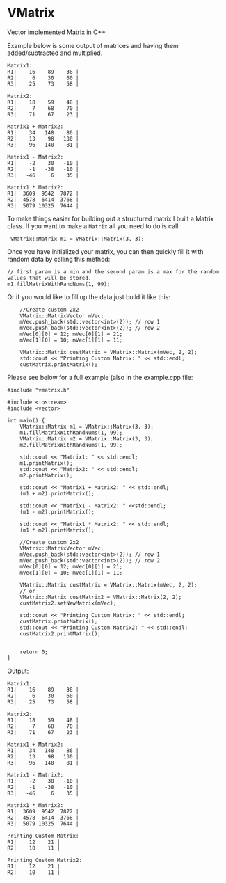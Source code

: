 # VMatrix
Vector implemented Matrix in C++

Example below is some output of matrices and having them added/subtracted and multiplied.
```
Matrix1: 
R1|    16    89    38 |
R2|     6    30    60 |
R3|    25    73    58 |

Matrix2: 
R1|    18    59    48 |
R2|     7    68    70 |
R3|    71    67    23 |

Matrix1 + Matrix2: 
R1|    34   148    86 |
R2|    13    98   130 |
R3|    96   140    81 |

Matrix1 - Matrix2: 
R1|    -2    30   -10 |
R2|    -1   -38   -10 |
R3|   -46     6    35 |

Matrix1 * Matrix2: 
R1|  3609  9542  7872 |
R2|  4578  6414  3768 |
R3|  5079 10325  7644 |
```

To make things easier for building out a structured matrix I built a Matrix class.
If you want to make a `Matrix` all  you need to do is call:
```
 VMatrix::Matrix m1 = VMatrix::Matrix(3, 3);
```

Once you have initialized your matrix, you can then quickly fill it with random data by calling this method:
```
// first param is a min and the second param is a max for the random values that will be stored.
m1.fillMatrixWithRandNums(1, 99); 
```

Or if you would like to fill up the data just build it like this:
```
    //Create custom 2x2 
    VMatrix::MatrixVector mVec;
    mVec.push_back(std::vector<int>(2)); // row 1
    mVec.push_back(std::vector<int>(2)); // row 2
    mVec[0][0] = 12; mVec[0][1] = 21;
    mVec[1][0] = 10; mVec[1][1] = 11;

    VMatrix::Matrix custMatrix = VMatrix::Matrix(mVec, 2, 2);
    std::cout << "Printing Custom Matrix: " << std::endl;
    custMatrix.printMatrix(); 
```

Please see below for a full example (also in the example.cpp file:
```
#include "vmatrix.h"

#include <iostream>
#include <vector>

int main() {
    VMatrix::Matrix m1 = VMatrix::Matrix(3, 3);
    m1.fillMatrixWithRandNums(1, 99);
    VMatrix::Matrix m2 = VMatrix::Matrix(3, 3);
    m2.fillMatrixWithRandNums(1, 99);

    std::cout << "Matrix1: " << std::endl;
    m1.printMatrix();
    std::cout << "Matrix2: " << std::endl;
    m2.printMatrix();

    std::cout << "Matrix1 + Matrix2: " << std::endl;
    (m1 + m2).printMatrix();

    std::cout << "Matrix1 - Matrix2: " <<std::endl;
    (m1 - m2).printMatrix();

    std::cout << "Matrix1 * Matrix2: " << std::endl;
    (m1 * m2).printMatrix();

    //Create custom 2x2 
    VMatrix::MatrixVector mVec;
    mVec.push_back(std::vector<int>(2)); // row 1
    mVec.push_back(std::vector<int>(2)); // row 2
    mVec[0][0] = 12; mVec[0][1] = 21;
    mVec[1][0] = 10; mVec[1][1] = 11;

    VMatrix::Matrix custMatrix = VMatrix::Matrix(mVec, 2, 2);
    // or
    VMatrix::Matrix custMatrix2 = VMatrix::Matrix(2, 2);
    custMatrix2.setNewMatrix(mVec);

    std::cout << "Printing Custom Matrix: " << std::endl;
    custMatrix.printMatrix();
    std::cout << "Printing Custom Matrix2: " << std::endl;
    custMatrix2.printMatrix();
    

    return 0;
}
```

Output:
```
Matrix1: 
R1|    16    89    38 |
R2|     6    30    60 |
R3|    25    73    58 |

Matrix2: 
R1|    18    59    48 |
R2|     7    68    70 |
R3|    71    67    23 |

Matrix1 + Matrix2: 
R1|    34   148    86 |
R2|    13    98   130 |
R3|    96   140    81 |

Matrix1 - Matrix2: 
R1|    -2    30   -10 |
R2|    -1   -38   -10 |
R3|   -46     6    35 |

Matrix1 * Matrix2: 
R1|  3609  9542  7872 |
R2|  4578  6414  3768 |
R3|  5079 10325  7644 |

Printing Custom Matrix: 
R1|    12    21 |
R2|    10    11 |

Printing Custom Matrix2: 
R1|    12    21 |
R2|    10    11 |
```
